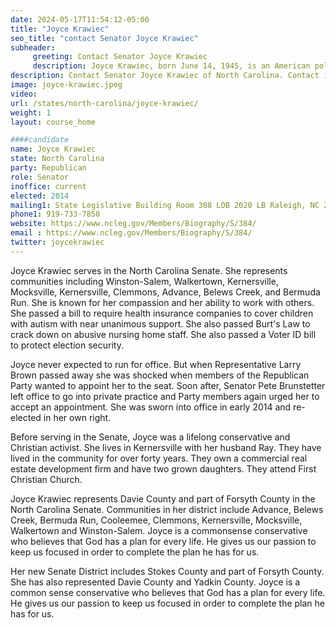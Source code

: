 ```yaml
---
date: 2024-05-17T11:54:12-05:00
title: "Joyce Krawiec"
seo_title: "contact Senator Joyce Krawiec"
subheader:
     greeting: Contact Senator Joyce Krawiec
     description: Joyce Krawiec, born June 14, 1945, is an American politician and a member of the Republican Party. She serves in the North Carolina State Senate, representing District 31, and assumed office on January 10, 2014.
description: Contact Senator Joyce Krawiec of North Carolina. Contact information for Joyce Krawiec includes email address, phone number, and mailing address.
image: joyce-krawiec.jpeg
video:
url: /states/north-carolina/joyce-krawiec/
weight: 1
layout: course_home

####candidate
name: Joyce Krawiec
state: North Carolina
party: Republican
role: Senator
inoffice: current
elected: 2014
mailing1: State Legislative Building Room 308 LOB 2020 LB Raleigh, NC 27603-2808
phone1: 919-733-7850
website: https://www.ncleg.gov/Members/Biography/S/384/
email : https://www.ncleg.gov/Members/Biography/S/384/
twitter: joycekrawiec
---
```

Joyce Krawiec serves in the North Carolina Senate. She represents communities including Winston-Salem, Walkertown, Kernersville, Mocksville, Kernersville, Clemmons, Advance, Belews Creek, and Bermuda Run. She is known for her compassion and her ability to work with others. She passed a bill to require health insurance companies to cover children with autism with near unanimous support. She also passed Burt's Law to crack down on abusive nursing home staff. She also passed a Voter ID bill to protect election security.

Joyce never expected to run for office. But when Representative Larry Brown passed away she was shocked when members of the Republican Party wanted to appoint her to the seat. Soon after, Senator Pete Brunstetter left office to go into private practice and Party members again urged her to accept an appointment. She was sworn into office in early 2014 and re-elected in her own right.

Before serving in the Senate, Joyce was a lifelong conservative and Christian activist. She lives in Kernersville with her husband Ray. They have lived in the community for over forty years. They own a commercial real estate development firm and have two grown daughters. They attend First Christian Church.

Joyce Krawiec represents Davie County and part of Forsyth County in the North Carolina Senate. Communities in her district include Advance, Belews Creek, Bermuda Run, Cooleemee, Clemmons, Kernersville, Mocksville, Walkertown and Winston-Salem. Joyce is a commonsense conservative who believes that God has a plan for every life. He gives us our passion to keep us focused in order to complete the plan he has for us.

Her new Senate District includes Stokes County and part of Forsyth County. She has also represented Davie County and Yadkin County. Joyce is a common sense conservative who believes that God has a plan for every life. He gives us our passion to keep us focused in order to complete the plan he has for us.
